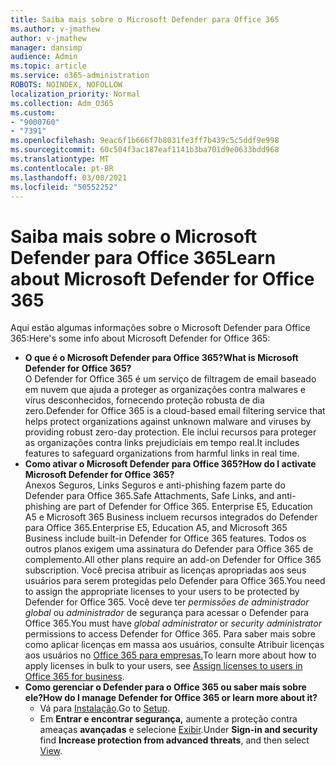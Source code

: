 ```yaml
---
title: Saiba mais sobre o Microsoft Defender para Office 365
ms.author: v-jmathew
author: v-jmathew
manager: dansimp
audience: Admin
ms.topic: article
ms.service: o365-administration
ROBOTS: NOINDEX, NOFOLLOW
localization_priority: Normal
ms.collection: Adm_O365
ms.custom:
- "9000760"
- "7391"
ms.openlocfilehash: 9eac6f1b666f7b8031fe3ff7b439c5c5ddf9e998
ms.sourcegitcommit: 60c504f3ac187eaf1141b3ba701d9e0633bdd968
ms.translationtype: MT
ms.contentlocale: pt-BR
ms.lasthandoff: 03/08/2021
ms.locfileid: "50552252"
---
```

# <a name="learn-about-microsoft-defender-for-office-365"></a><span data-ttu-id="3c66d-102">Saiba mais sobre o Microsoft Defender para Office 365</span><span class="sxs-lookup"><span data-stu-id="3c66d-102">Learn about Microsoft Defender for Office 365</span></span>

<span data-ttu-id="3c66d-103">Aqui estão algumas informações sobre o Microsoft Defender para Office 365:</span><span class="sxs-lookup"><span data-stu-id="3c66d-103">Here's some info about Microsoft Defender for Office 365:</span></span>

- <span data-ttu-id="3c66d-104">**O que é o Microsoft Defender para Office 365?**</span><span class="sxs-lookup"><span data-stu-id="3c66d-104">**What is Microsoft Defender for Office 365?**</span></span>  
    <span data-ttu-id="3c66d-105">O Defender for Office 365 é um serviço de filtragem de email baseado em nuvem que ajuda a proteger as organizações contra malwares e vírus desconhecidos, fornecendo proteção robusta de dia zero.</span><span class="sxs-lookup"><span data-stu-id="3c66d-105">Defender for Office 365 is a cloud-based email filtering service that helps protect organizations against unknown malware and viruses by providing robust zero-day protection.</span></span> <span data-ttu-id="3c66d-106">Ele inclui recursos para proteger as organizações contra links prejudiciais em tempo real.</span><span class="sxs-lookup"><span data-stu-id="3c66d-106">It includes features to safeguard organizations from harmful links in real time.</span></span>
- <span data-ttu-id="3c66d-107">**Como ativar o Microsoft Defender para Office 365?**</span><span class="sxs-lookup"><span data-stu-id="3c66d-107">**How do I activate Microsoft Defender for Office 365?**</span></span>  
    <span data-ttu-id="3c66d-108">Anexos Seguros, Links Seguros e anti-phishing fazem parte do Defender para Office 365.</span><span class="sxs-lookup"><span data-stu-id="3c66d-108">Safe Attachments, Safe Links, and anti-phishing are part of Defender for Office 365.</span></span> <span data-ttu-id="3c66d-109">Enterprise E5, Education A5 e Microsoft 365 Business incluem recursos integrados do Defender para Office 365.</span><span class="sxs-lookup"><span data-stu-id="3c66d-109">Enterprise E5, Education A5, and Microsoft 365 Business include built-in Defender for Office 365 features.</span></span> <span data-ttu-id="3c66d-110">Todos os outros planos exigem uma assinatura do Defender para Office 365 de complemento.</span><span class="sxs-lookup"><span data-stu-id="3c66d-110">All other plans require an add-on Defender for Office 365 subscription.</span></span> <span data-ttu-id="3c66d-111">Você precisa atribuir as licenças apropriadas aos seus usuários para serem protegidas pelo Defender para Office 365.</span><span class="sxs-lookup"><span data-stu-id="3c66d-111">You need to assign the appropriate licenses to your users to be protected by Defender for Office 365.</span></span> <span data-ttu-id="3c66d-112">Você deve ter *permissões de administrador global* ou *administrador* de segurança para acessar o Defender para Office 365.</span><span class="sxs-lookup"><span data-stu-id="3c66d-112">You must have *global administrator* or *security administrator* permissions to access Defender for Office 365.</span></span> <span data-ttu-id="3c66d-113">Para saber mais sobre como aplicar licenças em massa aos usuários, consulte Atribuir licenças aos usuários no [Office 365 para empresas.](https://go.microsoft.com/fwlink/?linkid=2093435)</span><span class="sxs-lookup"><span data-stu-id="3c66d-113">To learn more about how to apply licenses in bulk to your users, see [Assign licenses to users in Office 365 for business](https://go.microsoft.com/fwlink/?linkid=2093435).</span></span>
- <span data-ttu-id="3c66d-114">**Como gerenciar o Defender para o Office 365 ou saber mais sobre ele?**</span><span class="sxs-lookup"><span data-stu-id="3c66d-114">**How do I manage Defender for Office 365 or learn more about it?**</span></span>  
  - <span data-ttu-id="3c66d-115">Vá para [Instalação](https://go.microsoft.com/fwlink/p/?linkid=2075721).</span><span class="sxs-lookup"><span data-stu-id="3c66d-115">Go to [Setup](https://go.microsoft.com/fwlink/p/?linkid=2075721).</span></span>  
  - <span data-ttu-id="3c66d-116">Em **Entrar e encontrar segurança,** aumente a proteção contra ameaças **avançadas** e selecione [Exibir](https://go.microsoft.com/fwlink/?linkid=2109302).</span><span class="sxs-lookup"><span data-stu-id="3c66d-116">Under **Sign-in and security** find **Increase protection from advanced threats**, and then select [View](https://go.microsoft.com/fwlink/?linkid=2109302).</span></span>
